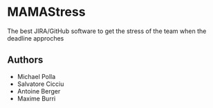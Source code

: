 # MAMAStress
The best JIRA/GitHub software to get the stress of the team when the deadline approches

## Authors
- Michael Polla
- Salvatore Cicciu
- Antoine Berger
- Maxime Burri
